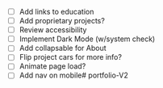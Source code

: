 - [ ] Add links to education
- [ ] Add proprietary projects?
- [ ] Review accessibility
- [ ] Implement Dark Mode (w/system check)
- [ ] Add collapsable for About
- [ ] Flip project cars for more info?
- [ ] Animate page load?
- [ ] Add nav on mobile# portfolio-V2
